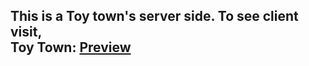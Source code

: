 ## This is a Toy town's server side. To see client visit, <br> **Toy Town:** [Preview](https://toy-town-82e43.web.app/)
